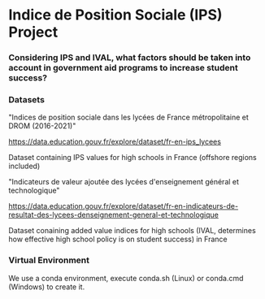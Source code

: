 # Indice de Position Sociale (IPS) Project

### Considering IPS and IVAL, what factors should be taken into account in government aid programs to increase student success?

### Datasets

"Indices de position sociale dans les lycées de France métropolitaine et DROM (2016-2021)"

https://data.education.gouv.fr/explore/dataset/fr-en-ips_lycees

Dataset containing IPS values for high schools in France (offshore regions included)

"Indicateurs de valeur ajoutée des lycées d'enseignement général et technologique"

https://data.education.gouv.fr/explore/dataset/fr-en-indicateurs-de-resultat-des-lycees-denseignement-general-et-technologique

Dataset conaining added value indices for high schools (IVAL, determines how effective high school policy is on student success) in France

### Virtual Environment

We use a conda environment, execute conda.sh (Linux) or conda.cmd (Windows) to create it.
